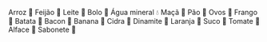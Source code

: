 Arroz 🍚
Feijão 🫘
Leite 🥛
Bolo 🎂
Água mineral 💧
Maçã 🍎
Pão 🍞
Ovos 🥚
Frango 🍗
Batata 🥔
Bacon 🥓
Banana 🍌
Cidra 🍎
Dinamite 🧨
Laranja 🍊
Suco 🧃
Tomate 🍅
Alface 🥬
Sabonete 🧼

